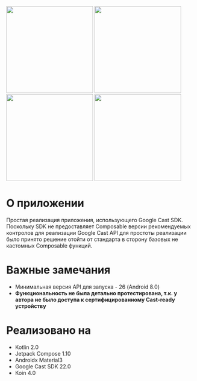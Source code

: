 <img src="https://github.com/user-attachments/assets/63321cb0-4b8a-4343-a1de-afea194607ae" width="230"/>
<img src="https://github.com/user-attachments/assets/537fd0a9-48cc-48e7-824e-64b12ae97c96" width="230"/>
<img src="https://github.com/user-attachments/assets/d735b126-470b-4ed8-ad8c-e6f22c38e028" width="230"/>
<img src="https://github.com/user-attachments/assets/7a1a918a-0d8f-4d70-8007-90e61a7a99d5" width="230"/>

# О приложении

Простая реализация приложения, использующего Google Cast SDK. Поскольку SDK не предоставляет Composable версии рекомендуемых контролов для реализации Google Cast API для простоты реализации было принято решение отойти от стандарта в сторону базовых
не кастомных Composable функций.

# Важные замечания

- Минимальная версия API для запуска - 26 (Android 8.0)
- **Функциональность не была детально протестирована, т.к. у автора не было доступа к сертифицированному Cast-ready устройству**

# Реализовано на

- Kotlin 2.0
- Jetpack Compose 1.10
- Androidx Material3
- Google Cast SDK 22.0
- Koin 4.0
